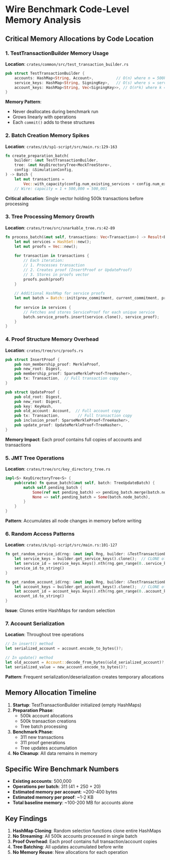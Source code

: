 # Wire Benchmark Code-Level Memory Analysis

## Critical Memory Allocations by Code Location

### 1. TestTransactionBuilder Memory Usage

**Location**: `crates/common/src/test_transaction_builder.rs`

```rust
pub struct TestTransactionBuilder {
    accounts: HashMap<String, Account>,          // O(n) where n = 500k for wire
    service_keys: HashMap<String, SigningKey>,   // O(s) where s = service count
    account_keys: HashMap<String, Vec<SigningKey>>, // O(n*k) where k = keys per account
}
```

**Memory Pattern**:
- Never deallocates during benchmark run
- Grows linearly with operations
- Each `commit()` adds to these structures

### 2. Batch Creation Memory Spikes

**Location**: `crates/zk/sp1-script/src/main.rs:129-163`

```rust
fn create_preparation_batch(
    builder: &mut TestTransactionBuilder,
    tree: &mut KeyDirectoryTree<MockTreeStore>,
    config: &SimulationConfig,
) -> Batch {
    let mut transactions = 
        Vec::with_capacity(config.num_existing_services + config.num_existing_accounts);
    // Wire: capacity = 1 + 500,000 = 500,001
```

**Critical allocation**: Single vector holding 500k transactions before processing

### 3. Tree Processing Memory Growth

**Location**: `crates/tree/src/snarkable_tree.rs:42-89`

```rust
fn process_batch(&mut self, transactions: Vec<Transaction>) -> Result<Batch> {
    let mut services = HashSet::new();
    let mut proofs = Vec::new();
    
    for transaction in transactions {
        // Each iteration:
        // 1. Processes transaction
        // 2. Creates proof (InsertProof or UpdateProof)
        // 3. Stores in proofs vector
        proofs.push(proof)
    }
    
    // Additional HashMap for service proofs
    let mut batch = Batch::init(prev_commitment, current_commitment, proofs);
    
    for service in services {
        // Fetches and stores ServiceProof for each unique service
        batch.service_proofs.insert(service.clone(), service_proof);
    }
}
```

### 4. Proof Structure Memory Overhead

**Location**: `crates/tree/src/proofs.rs`

```rust
pub struct InsertProof {
    pub non_membership_proof: MerkleProof,
    pub new_root: Digest,
    pub membership_proof: SparseMerkleProof<TreeHasher>,
    pub tx: Transaction,  // Full transaction copy
}

pub struct UpdateProof {
    pub old_root: Digest,
    pub new_root: Digest,
    pub key: KeyHash,
    pub old_account: Account,  // Full account copy
    pub tx: Transaction,        // Full transaction copy
    pub inclusion_proof: SparseMerkleProof<TreeHasher>,
    pub update_proof: UpdateMerkleProof<TreeHasher>,
}
```

**Memory Impact**: Each proof contains full copies of accounts and transactions

### 5. JMT Tree Operations

**Location**: `crates/tree/src/key_directory_tree.rs`

```rust
impl<S> KeyDirectoryTree<S> {
    pub(crate) fn queue_batch(&mut self, batch: TreeUpdateBatch) {
        match self.pending_batch {
            Some(ref mut pending_batch) => pending_batch.merge(batch.node_batch),
            None => self.pending_batch = Some(batch.node_batch),
        }
    }
}
```

**Pattern**: Accumulates all node changes in memory before writing

### 6. Random Access Patterns

**Location**: `crates/zk/sp1-script/src/main.rs:101-127`

```rust
fn get_random_service_id(rng: &mut impl Rng, builder: &TestTransactionBuilder) -> String {
    let service_keys = builder.get_service_keys().clone();  // CLONE of entire HashMap
    let service_id = service_keys.keys().nth(rng.gen_range(0..service_keys.len())).unwrap();
    service_id.to_string()
}

fn get_random_account_id(rng: &mut impl Rng, builder: &TestTransactionBuilder) -> String {
    let account_keys = builder.get_account_keys().clone();  // CLONE of entire HashMap
    let account_id = account_keys.keys().nth(rng.gen_range(0..account_keys.len())).unwrap();
    account_id.to_string()
}
```

**Issue**: Clones entire HashMaps for random selection

### 7. Account Serialization

**Location**: Throughout tree operations

```rust
// In insert() method
let serialized_account = account.encode_to_bytes()?;

// In update() method  
let old_account = Account::decode_from_bytes(&old_serialized_account)?;
let serialized_value = new_account.encode_to_bytes()?;
```

**Pattern**: Frequent serialization/deserialization creates temporary allocations

## Memory Allocation Timeline

1. **Startup**: TestTransactionBuilder initialized (empty HashMaps)
2. **Preparation Phase**: 
   - 500k account allocations
   - 500k transaction creations
   - Tree batch processing
3. **Benchmark Phase**:
   - 311 new transactions
   - 311 proof generations
   - Tree updates accumulation
4. **No Cleanup**: All data remains in memory

## Specific Wire Benchmark Numbers

- **Existing accounts**: 500,000
- **Operations per batch**: 311 (41 + 250 + 20)
- **Estimated memory per account**: ~200-400 bytes
- **Estimated memory per proof**: ~1-2 KB
- **Total baseline memory**: ~100-200 MB for accounts alone

## Key Findings

1. **HashMap Cloning**: Random selection functions clone entire HashMaps
2. **No Streaming**: All 500k accounts processed in single batch
3. **Proof Overhead**: Each proof contains full transaction/account copies
4. **Tree Batching**: All updates accumulated before write
5. **No Memory Reuse**: New allocations for each operation